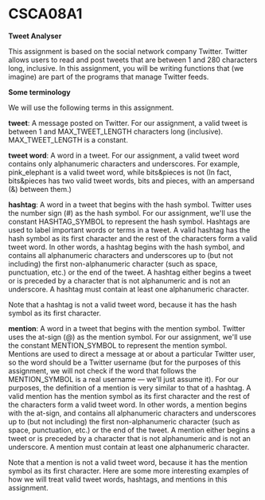 # CSCA08A1

**Tweet Analyser**

This assignment is based on the social network company Twitter. Twitter allows users to read and post tweets that are between 1 and 280 characters long, inclusive. In this assignment, you will be writing functions that (we imagine) are part of the programs that manage Twitter feeds.

**Some terminology**

We will use the following terms in this assignment.

**tweet**: A message posted on Twitter. For our assignment, a valid tweet is between 1 and MAX_TWEET_LENGTH characters long (inclusive). MAX_TWEET_LENGTH is a constant.

**tweet word**: A word in a tweet. For our assignment, a valid tweet word contains only alphanumeric characters and underscores. For example, pink_elephant is a valid tweet word, while bits&pieces is not (In fact, bits&pieces has two valid tweet words, bits and pieces, with an ampersand (&) between them.)

**hashtag**: A word in a tweet that begins with the hash symbol. Twitter uses the number sign (#) as the hash symbol. For our assignment, we'll use the constant HASHTAG_SYMBOL to represent the hash symbol. Hashtags are used to label important words or terms in a tweet. A valid hashtag has the hash symbol as its first character and the rest of the characters form a valid tweet word. In other words, a hashtag begins with the hash symbol, and contains all alphanumeric characters and underscores up to (but not including) the first non-alphanumeric character (such as space, punctuation, etc.) or the end of the tweet. A hashtag either begins a tweet or is preceded by a character that is not alphanumeric and is not an underscore. A hashtag must contain at least one alphanumeric character.

Note that a hashtag is not a valid tweet word, because it has the hash symbol as its first character.

**mention**: A word in a tweet that begins with the mention symbol. Twitter uses the at-sign (@) as the mention symbol. For our assignment, we'll use the constant MENTION_SYMBOL to represent the mention symbol. Mentions are used to direct a message at or about a particular Twitter user, so the word should be a Twitter username (but for the purposes of this assignment, we will not check if the word that follows the MENTION_SYMBOL is a real username — we'll just assume it). For our purposes, the definition of a mention is very similar to that of a hashtag. A valid mention has the mention symbol as its first character and the rest of the characters form a valid tweet word. In other words, a mention begins with the at-sign, and contains all alphanumeric characters and underscores up to (but not including) the first non-alphanumeric character (such as space, punctuation, etc.) or the end of the tweet. A mention either begins a tweet or is preceded by a character that is not alphanumeric and is not an underscore. A mention must contain at least one alphanumeric character.

Note that a mention is not a valid tweet word, because it has the mention symbol as its first character. Here are some more interesting examples of how we will treat valid tweet words, hashtags, and mentions in this
assignment.
